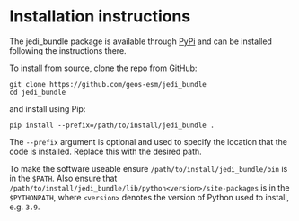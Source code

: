 # Installation instructions

The jedi_bundle package is available through [PyPi](https://pypi.org/project/jedibundle/) and can be installed following the instructions there.

To install from source, clone the repo from GitHub:

``` shell
git clone https://github.com/geos-esm/jedi_bundle
cd jedi_bundle
```

and install using Pip:

``` shell
pip install --prefix=/path/to/install/jedi_bundle .
```

The `--prefix` argument is optional and used to specify the location that the code is installed. Replace this with the desired path.

To make the software useable ensure `/path/to/install/jedi_bundle/bin` is in the `$PATH`. Also ensure that `/path/to/install/jedi_bundle/lib/python<version>/site-packages` is in the `$PYTHONPATH`, where `<version>` denotes the version of Python used to install, e.g. `3.9`.
